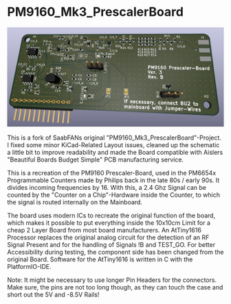 # PM9160_Mk3_PrescalerBoard

![Logo](Images/PM9610_preview.png)

This is a fork of SaabFANs original "PM9160_Mk3_PrescalerBoard"-Project. I fixed some minor KiCad-Related Layout issues, cleaned up the schematic a little bit to improve readability and made the Board compatible with Aislers "Beautiful Boards Budget Simple" PCB manufacturing service.

This is a recreation of the PM9160 Prescaler-Board, used in the PM6654x Programmable Counters made by Philips back in the late 80s / early 90s. 
It divides incoming frequencies by 16. With this, a 2.4 Ghz Signal can be counted by the "Counter on a Chip"-Hardware inside the Counter, to which the signal is routed internally on the Mainboard. 

The board uses modern ICs to recreate the original function of the board, which makes it possible to put everything inside the 10x10cm Limit for a cheap 2 Layer Board from most board manufacturers. 
An AtTiny1616 Processor replaces the original analog circuit for the detection of an RF Signal Present and for the handling of Signals !B and TEST_GO. For better Accessibility during testing, the component side has been changed from the original Board. 
Software for the AtTiny1616 is written in C with the PlatformIO-IDE. 

Note: It might be necessary to use longer Pin Headers for the connectors. Make sure, the pins are not too long though, as they can touch the case and short out the 5V and -8.5V Rails!
